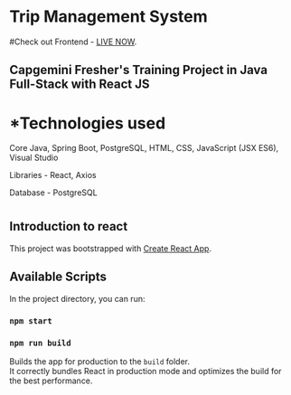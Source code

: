 # Trip Management System
#Check out Frontend - [LIVE NOW](https://tms-app.netlify.app/).

## Capgemini Fresher's Training Project in Java Full-Stack with React JS



# *Technologies used

Core Java, Spring Boot, PostgreSQL, HTML, CSS, JavaScript (JSX ES6), Visual Studio

Libraries - React, Axios 

Database - PostgreSQL



#
#

## Introduction to react

This project was bootstrapped with [Create React App](https://github.com/facebook/create-react-app).

## Available Scripts

In the project directory, you can run:

### `npm start`

### `npm run build`

Builds the app for production to the `build` folder.\
It correctly bundles React in production mode and optimizes the build for the best performance.


 
